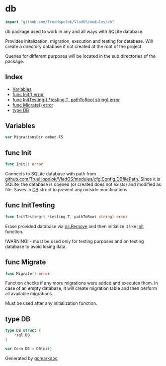 <!-- Code generated by gomarkdoc. DO NOT EDIT -->

# db

```go
import "github.com/TrueHopolok/VladOS/modules/db"
```

db package used to work in any and all ways with SQLite database.

Provides initalization, migration, execution and testing for database. Will create a directory database if not created at the root of the project.

Queries for different purposes will be located in the sub directories of the package.

## Index

- [Variables](<#variables>)
- [func Init\(\) error](<#Init>)
- [func InitTesting\(t \*testing.T, pathToRoot string\) error](<#InitTesting>)
- [func Migrate\(\) error](<#Migrate>)
- [type DB](<#DB>)


## Variables

<a name="MigrationsDir"></a>

```go
var MigrationsDir embed.FS
```

<a name="Init"></a>
## func Init

```go
func Init() error
```

Connects to SQLite database with path from [github.com/TrueHopolok/VladOS/modules/cfg.Config.DBfilePath](<https://pkg.go.dev/github.com/TrueHopolok/VladOS/modules/cfg/#Config.DBfilePath>). Since it is SQLite, the database is opened \(or created does not exists\) and modified as file. Saves in [DB](<#DB>) struct to prevent any outside modifications.

<a name="InitTesting"></a>
## func InitTesting

```go
func InitTesting(t *testing.T, pathToRoot string) error
```

Erase provided database via [os.Remove](<https://pkg.go.dev/os/#Remove>) and then initialize it like [Init](<#Init>) function.

\!WARNING\! \- must be used only for testing purposes and on testing database to avoid losing data.

<a name="Migrate"></a>
## func Migrate

```go
func Migrate() error
```

Function checks if any more migrations were added and executes them. In case of an empty database, it will create migration table and then perform all available migrations.

Must be used after any initialization function.

<a name="DB"></a>
## type DB



```go
type DB struct {
    *sql.DB
}
```

<a name="Conn"></a>

```go
var Conn DB = DB{nil}
```

Generated by [gomarkdoc](<https://github.com/princjef/gomarkdoc>)
